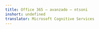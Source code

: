 ```yaml
---
title: Office 365 — avanzado — ntsoni
inshort: undefined
translator: Microsoft Cognitive Services
---
```




